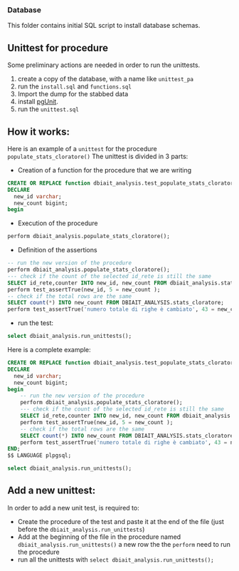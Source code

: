### Database
This folder contains initial SQL script to install database schemas.

Unittest for procedure
--

Some preliminary actions are needed in order to run the unittests.
1) create a copy of the database, with a name like `unittest_pa`
2) run the `install.sql` and `functions.sql`  
3) Import the dump for the stabbed data
4) install [pgUnit](https://github.com/adrianandrei-ca/pgunit).
4) run the `unittest.sql`


How it works:
--
Here is an example of a `unittest` for the procedure `populate_stats_cloratore()`
The unittest is divided in 3 parts:

- Creation of a function for the procedure that we are writing
```sql
CREATE OR REPLACE function dbiait_analysis.test_populate_stats_cloratore() returns void as $$
DECLARE
  new_id varchar;
  new_count bigint;
begin
```
- Execution of the procedure
```sql
perform dbiait_analysis.populate_stats_cloratore();
```
- Definition of the assertions 
```sql
-- run the new version of the procedure
perform dbiait_analysis.populate_stats_cloratore();
--- check if the count of the selected id_rete is still the same
SELECT id_rete,counter INTO new_id, new_count FROM dbiait_analysis.stats_cloratore WHERE id_rete='PAARDI00000000001319';
perform test_assertTrue(new_id, 5 = new_count );
-- check if the total rows are the same
SELECT count(*) INTO new_count FROM DBIAIT_ANALYSIS.stats_cloratore;
perform test_assertTrue('numero totale di righe è cambiato', 43 = new_count );
```
- run the test:
```sql
select dbiait_analysis.run_unittests();
```
Here is a complete example:

```sql
CREATE OR REPLACE function dbiait_analysis.test_populate_stats_cloratore() returns void as $$
DECLARE
  new_id varchar;
  new_count bigint;
begin
    -- run the new version of the procedure
	perform dbiait_analysis.populate_stats_cloratore();
    --- check if the count of the selected id_rete is still the same
    SELECT id_rete,counter INTO new_id, new_count FROM dbiait_analysis.stats_cloratore WHERE id_rete='PAARDI00000000001319';
    perform test_assertTrue(new_id, 5 = new_count );
    -- check if the total rows are the same
    SELECT count(*) INTO new_count FROM DBIAIT_ANALYSIS.stats_cloratore;
    perform test_assertTrue('numero totale di righe è cambiato', 43 = new_count );
END;
$$ LANGUAGE plpgsql;

select dbiait_analysis.run_unittests();
```

Add a new unittest:
--
In order to add a new unit test, is required to:
- Create the procedure of the test and paste it at the end of the file (just before the `dbiait_analysis.run_unittests`)
- Add at the beginning of the file in the procedure named `dbiait_analysis.run_unittests()` a new row the the `perform`
 need to run the procedure
 - run all the unittests with `select dbiait_analysis.run_unittests();`
 